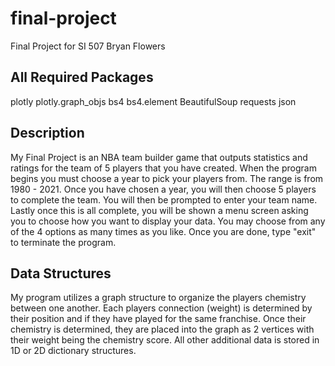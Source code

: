 # final-project
Final Project for SI 507
Bryan Flowers

All Required Packages
--------------------------------------------------------------------------------------------------------------------------------
plotly
plotly.graph_objs
bs4
bs4.element
BeautifulSoup
requests
json

Description
--------------------------------------------------------------------------------------------------------------------------------
My Final Project is an NBA team builder game that outputs statistics and ratings for the team of 5 players that you have created. 
When the program begins you must choose a year to pick your players from. The range is from 1980 - 2021.
Once you have chosen a year, you will then choose 5 players to complete the team.
You will then be prompted to enter your team name.
Lastly once this is all complete, you will be shown a menu screen asking you to choose how you want to display your data.
You may choose from any of the 4 options as many times as you like.
Once you are done, type "exit" to terminate the program.

Data Structures
--------------------------------------------------------------------------------------------------------------------------------
My program utilizes a graph structure to organize the players chemistry between one another.
Each players connection (weight) is determined by their position and if they have played for the same franchise.
Once their chemistry is determined, they are placed into the graph as 2 vertices with their weight being the chemistry score.
All other additional data is stored in 1D or 2D dictionary structures.

